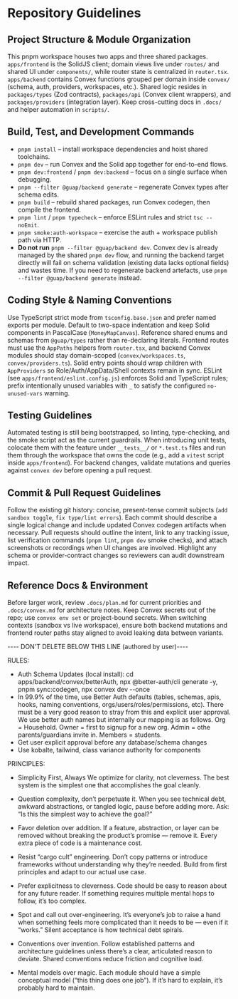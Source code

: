# Repository Guidelines

## Project Structure & Module Organization
This pnpm workspace houses two apps and three shared packages. `apps/frontend` is the SolidJS client; domain views live under `routes/` and shared UI under `components/`, while router state is centralized in `router.tsx`. `apps/backend` contains Convex functions grouped per domain inside `convex/` (schema, auth, providers, workspaces, etc.). Shared logic resides in `packages/types` (Zod contracts), `packages/api` (Convex client wrappers), and `packages/providers` (integration layer). Keep cross-cutting docs in `.docs/` and helper automation in `scripts/`.

## Build, Test, and Development Commands
- `pnpm install` – install workspace dependencies and hoist shared toolchains.
- `pnpm dev` – run Convex and the Solid app together for end-to-end flows.
- `pnpm dev:frontend` / `pnpm dev:backend` – focus on a single surface when debugging.
- `pnpm --filter @guap/backend generate` – regenerate Convex types after schema edits.
- `pnpm build` – rebuild shared packages, run Convex codegen, then compile the frontend.
- `pnpm lint` / `pnpm typecheck` – enforce ESLint rules and strict `tsc --noEmit`.
- `pnpm smoke:auth-workspace` – exercise the auth + workspace publish path via HTTP.
- **Do not run** `pnpm --filter @guap/backend dev`. Convex dev is already managed by the shared `pnpm dev` flow, and running the backend target directly will fail on schema validation (existing data lacks optional fields) and wastes time. If you need to regenerate backend artefacts, use `pnpm --filter @guap/backend generate` instead.

## Coding Style & Naming Conventions
Use TypeScript strict mode from `tsconfig.base.json` and prefer named exports per module. Default to two-space indentation and keep Solid components in PascalCase (`MoneyMapCanvas`). Reference shared enums and schemas from `@guap/types` rather than re-declaring literals. Frontend routes must use the `AppPaths` helpers from `router.tsx`, and backend Convex modules should stay domain-scoped (`convex/workspaces.ts`, `convex/providers.ts`). Solid entry points should wrap children with `AppProviders` so Role/Auth/AppData/Shell contexts remain in sync. ESLint (see `apps/frontend/eslint.config.js`) enforces Solid and TypeScript rules; prefix intentionally unused variables with `_` to satisfy the configured `no-unused-vars` warning.

## Testing Guidelines
Automated testing is still being bootstrapped, so linting, type-checking, and the smoke script act as the current guardrails. When introducing unit tests, colocate them with the feature under `__tests__/` or `*.test.ts` files and run them through the workspace that owns the code (e.g., add a `vitest` script inside `apps/frontend`). For backend changes, validate mutations and queries against `convex dev` before opening a pull request.

## Commit & Pull Request Guidelines
Follow the existing git history: concise, present-tense commit subjects (`add sandbox toggle`, `fix type/lint errors`). Each commit should describe a single logical change and include updated Convex codegen artifacts when necessary. Pull requests should outline the intent, link to any tracking issue, list verification commands (`pnpm lint`, `pnpm dev` smoke checks), and attach screenshots or recordings when UI changes are involved. Highlight any schema or provider-contract changes so reviewers can audit downstream impact.

## Reference Docs & Environment
Before larger work, review `.docs/plan.md` for current priorities and `.docs/convex.md` for architecture notes. Keep Convex secrets out of the repo; use `convex env set` or project-bound secrets. When switching contexts (sandbox vs live workspace), ensure both backend mutations and frontend router paths stay aligned to avoid leaking data between variants.

---- DON'T DELETE BELOW THIS LINE (authored by user)----

RULES:
- Auth Schema Updates (local install): cd apps/backend/convex/betterAuth, npx @better-auth/cli generate -y, pnpm sync:codegen, npx convex dev --once
- In 99.9% of the time, use Better Auth defaults (tables, schemas, apis, hooks, naming conventions, orgs/users/roles/permissions, etc). There must be a very good reason to stray from this and explicit user approval. We use better auth names but internally our mapping is as follows. Org = Household. Owner = first to signup for a new org. Admin = othe parents/guardians invite in. Members = students.
- Get user explicit approval before any database/schema changes
- Use kobalte, tailwind, class variance authority for components


PRINCIPLES:
- Simplicity First, Always
We optimize for clarity, not cleverness. The best system is the simplest one that accomplishes the goal cleanly.

- Question complexity, don’t perpetuate it.
When you see technical debt, awkward abstractions, or tangled logic, pause before adding more. Ask: “Is this the simplest way to achieve the goal?”

- Favor deletion over addition.
If a feature, abstraction, or layer can be removed without breaking the product’s promise — remove it. Every extra piece of code is a maintenance cost.

- Resist “cargo cult” engineering.
Don’t copy patterns or introduce frameworks without understanding why they’re needed. Build from first principles and adapt to our actual use case.

- Prefer explicitness to cleverness.
Code should be easy to reason about for any future reader. If something requires multiple mental hops to follow, it’s too complex.

- Spot and call out over-engineering.
It’s everyone’s job to raise a hand when something feels more complicated than it needs to be — even if it “works.” Silent acceptance is how technical debt spirals.

- Conventions over invention.
Follow established patterns and architecture guidelines unless there’s a clear, articulated reason to deviate. Shared conventions reduce friction and cognitive load.

- Mental models over magic.
Each module should have a simple conceptual model (“this thing does one job”). If it’s hard to explain, it’s probably hard to maintain.